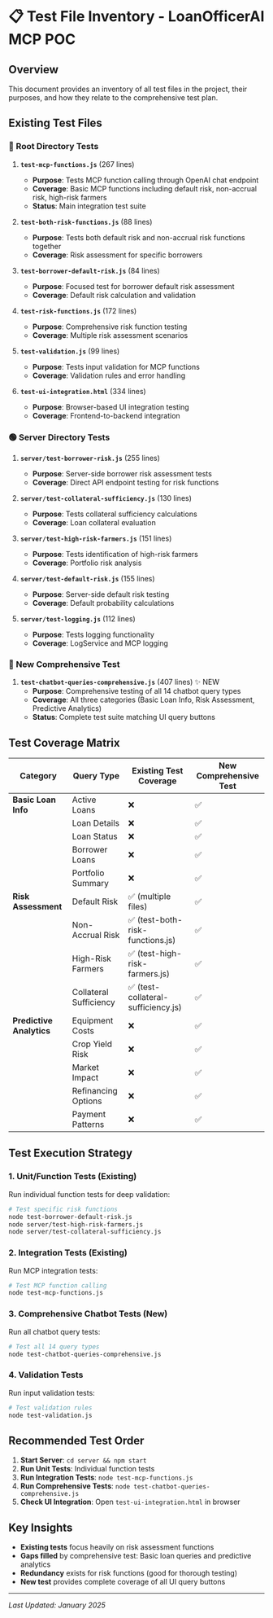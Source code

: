 # 📋 Test File Inventory - LoanOfficerAI MCP POC

## Overview

This document provides an inventory of all test files in the project, their purposes, and how they relate to the comprehensive test plan.

## Existing Test Files

### 🔴 Root Directory Tests

1. **`test-mcp-functions.js`** (267 lines)

   - **Purpose**: Tests MCP function calling through OpenAI chat endpoint
   - **Coverage**: Basic MCP functions including default risk, non-accrual risk, high-risk farmers
   - **Status**: Main integration test suite

2. **`test-both-risk-functions.js`** (88 lines)

   - **Purpose**: Tests both default risk and non-accrual risk functions together
   - **Coverage**: Risk assessment for specific borrowers

3. **`test-borrower-default-risk.js`** (84 lines)

   - **Purpose**: Focused test for borrower default risk assessment
   - **Coverage**: Default risk calculation and validation

4. **`test-risk-functions.js`** (172 lines)

   - **Purpose**: Comprehensive risk function testing
   - **Coverage**: Multiple risk assessment scenarios

5. **`test-validation.js`** (99 lines)

   - **Purpose**: Tests input validation for MCP functions
   - **Coverage**: Validation rules and error handling

6. **`test-ui-integration.html`** (334 lines)
   - **Purpose**: Browser-based UI integration testing
   - **Coverage**: Frontend-to-backend integration

### 🟢 Server Directory Tests

1. **`server/test-borrower-risk.js`** (255 lines)

   - **Purpose**: Server-side borrower risk assessment tests
   - **Coverage**: Direct API endpoint testing for risk functions

2. **`server/test-collateral-sufficiency.js`** (130 lines)

   - **Purpose**: Tests collateral sufficiency calculations
   - **Coverage**: Loan collateral evaluation

3. **`server/test-high-risk-farmers.js`** (151 lines)

   - **Purpose**: Tests identification of high-risk farmers
   - **Coverage**: Portfolio risk analysis

4. **`server/test-default-risk.js`** (155 lines)

   - **Purpose**: Server-side default risk testing
   - **Coverage**: Default probability calculations

5. **`server/test-logging.js`** (112 lines)
   - **Purpose**: Tests logging functionality
   - **Coverage**: LogService and MCP logging

### 🔵 New Comprehensive Test

1. **`test-chatbot-queries-comprehensive.js`** (407 lines) ✨ NEW
   - **Purpose**: Comprehensive testing of all 14 chatbot query types
   - **Coverage**: All three categories (Basic Loan Info, Risk Assessment, Predictive Analytics)
   - **Status**: Complete test suite matching UI query buttons

## Test Coverage Matrix

| Category                 | Query Type             | Existing Test Coverage              | New Comprehensive Test |
| ------------------------ | ---------------------- | ----------------------------------- | ---------------------- |
| **Basic Loan Info**      | Active Loans           | ❌                                  | ✅                     |
|                          | Loan Details           | ❌                                  | ✅                     |
|                          | Loan Status            | ❌                                  | ✅                     |
|                          | Borrower Loans         | ❌                                  | ✅                     |
|                          | Portfolio Summary      | ❌                                  | ✅                     |
| **Risk Assessment**      | Default Risk           | ✅ (multiple files)                 | ✅                     |
|                          | Non-Accrual Risk       | ✅ (test-both-risk-functions.js)    | ✅                     |
|                          | High-Risk Farmers      | ✅ (test-high-risk-farmers.js)      | ✅                     |
|                          | Collateral Sufficiency | ✅ (test-collateral-sufficiency.js) | ✅                     |
| **Predictive Analytics** | Equipment Costs        | ❌                                  | ✅                     |
|                          | Crop Yield Risk        | ❌                                  | ✅                     |
|                          | Market Impact          | ❌                                  | ✅                     |
|                          | Refinancing Options    | ❌                                  | ✅                     |
|                          | Payment Patterns       | ❌                                  | ✅                     |

## Test Execution Strategy

### 1. Unit/Function Tests (Existing)

Run individual function tests for deep validation:

```bash
# Test specific risk functions
node test-borrower-default-risk.js
node server/test-high-risk-farmers.js
node server/test-collateral-sufficiency.js
```

### 2. Integration Tests (Existing)

Run MCP integration tests:

```bash
# Test MCP function calling
node test-mcp-functions.js
```

### 3. Comprehensive Chatbot Tests (New)

Run all chatbot query tests:

```bash
# Test all 14 query types
node test-chatbot-queries-comprehensive.js
```

### 4. Validation Tests

Run input validation tests:

```bash
# Test validation rules
node test-validation.js
```

## Recommended Test Order

1. **Start Server**: `cd server && npm start`
2. **Run Unit Tests**: Individual function tests
3. **Run Integration Tests**: `node test-mcp-functions.js`
4. **Run Comprehensive Tests**: `node test-chatbot-queries-comprehensive.js`
5. **Check UI Integration**: Open `test-ui-integration.html` in browser

## Key Insights

- **Existing tests** focus heavily on risk assessment functions
- **Gaps filled** by comprehensive test: Basic loan queries and predictive analytics
- **Redundancy** exists for risk functions (good for thorough testing)
- **New test** provides complete coverage of all UI query buttons

---

_Last Updated: January 2025_

